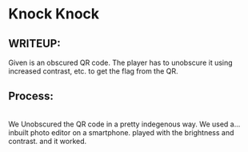 # Knock Knock
## WRITEUP:

Given is an obscured QR code. The player has to unobscure it using increased contrast, etc. to get the flag from the QR.

## **Process:**
</br>
We Unobscured the QR code in a pretty indegenous way. We used a... inbuilt photo editor on a smartphone. played with the brightness and contrast. and it worked.

